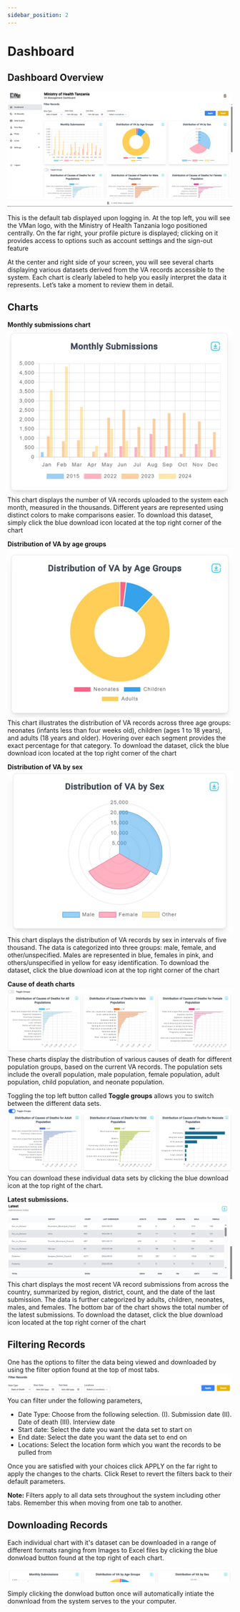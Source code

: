 ```yaml
---
sidebar_position: 2
---
```


# Dashboard 
## Dashboard Overview
![Dashboard image 1](./img/dashboard/firstpage.jpg)

This is the default tab displayed upon logging in. At the top left, you will see the VMan logo, with the Ministry of Health Tanzania logo positioned centrally. On the far right, your profile picture is displayed; clicking on it provides access to options such as account settings and the sign-out feature

At the center and right side of your screen, you will see several charts displaying various datasets derived from the VA records accessible to the system. Each chart is clearly labeled to help you easily interpret the data it represents. Let’s take a moment to review them in detail.
## Charts
**Monthly submissions chart**
![Dashboard image 1](./img/dashboard/monthlysubmission.jpg)
This chart displays the number of VA records uploaded to the system each month, measured in the thousands. Different years are represented using distinct colors to make comparisons easier. To download this dataset, simply click the blue download icon located at the top right corner of the chart 

**Distribution of VA by age groups**
![Dashboard image 1](./img/dashboard/distributionbyage.jpg)
This chart illustrates the distribution of VA records across three age groups: neonates (infants less than four weeks old), children (ages 1 to 18 years), and adults (18 years and older). Hovering over each segment provides the exact percentage for that category. To download the dataset, click the blue download icon located at the top right corner of the chart

**Distribution of VA by sex**
![Dashboard image 1](./img/dashboard/distributionbysex.jpg)
This chart displays the distribution of VA records by sex in intervals of five thousand. The data is categorized into three groups: male, female, and other/unspecified. Males are represented in blue, females in pink, and others/unspecified in yellow for easy identification. To download the dataset, click the blue download icon at the top right corner of the chart

**Cause of death charts**
![Dashboard image 1](./img/dashboard/causeofdeath.jpg)
These charts display the distribution of various causes of death for different population groups, based on the current VA records. The population sets include the overall population, male population, female population, adult population, child population, and neonate population.

Toggling the top left button called **Toggle groups** allows you to switch between the different data sets. 
![Dashboard image 1](./img/dashboard/causeofdeath2.jpg)
You can download these individual data sets by clicking the blue download icon at the top right of the chart.

**Latest submissions.**
![Dashboard image 1](./img/dashboard/latestsubmissions.jpg)
This chart displays the most recent VA record submissions from across the country, summarized by region, district, count, and the date of the last submission. The data is further categorized by adults, children, neonates, males, and females. The bottom bar of the chart shows the total number of the latest submissions. To download the dataset, click the blue download icon located at the top right corner of the chart

## Filtering Records
One has the options to filter the data being viewed and downloaded by using the filter option found at the top of most tabs.
![Dashboard image 1](./img/dashboard/filtering.jpg)
You can filter under the following parameters, 
 - Date Type: Choose from the following selection. 
(I).	Submission date
(II).	Date of death
(III).	Interview date
 - Start date: Select the date you want the data set to start on
 - End date: Select the date you want the data set to end on
 - Locations: Select the location form which you want the records to be pulled from
 
Once you are satisfied with your choices click APPLY on the far right to apply the changes to the charts. Click Reset to revert the filters back to their default parameters. 

**Note:** Filters apply to all data sets throughout the system including other tabs. Remember this when moving from one tab to another.

## Downloading Records
Each individual chart with it's dataset can be downloaded in a range of different formats ranging from Images to Excel files by clicking the blue donwload button found at the top right of each chart.

![Dashboard image 1](./img/dashboard/downloadbutton.jpg)

Simply clicking the donwload button once will automatically intiate the donwnload from the system serves to the your computer. 